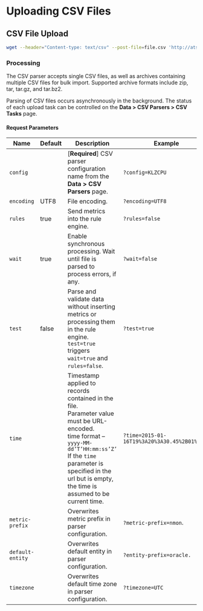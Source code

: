 # Uploading CSV Files

## CSV File Upload

```sh
wget --header="Content-type: text/csv" --post-file=file.csv 'http://atsd_hostname:port/csv?config=${config_name}'
```

### Processing

The CSV parser accepts single CSV files, as well as archives containing multiple CSV files for bulk import. Supported archive formats include zip, tar, tar.gz, and tar.bz2.

Parsing of CSV files occurs asynchronously in the background. The status of each upload task can be controlled on the **Data > CSV Parsers > CSV Tasks** page.

#### Request Parameters

| Name | Default | Description | Example |
| --- | --- | --- | --- |
|  `config`  |  |  [**Required**] CSV parser configuration name from the **Data > CSV Parsers** page.  |  `?config=KLZCPU`  |
|  `encoding`  |  UTF8  |  File encoding.  |  `?encoding=UTF8`  |
|  `rules`  |  true  |  Send metrics into the rule engine.  |  `?rules=false`  |
|  `wait`  |  true  |  Enable synchronous processing. Wait until file is parsed to process errors, if any.  |  `?wait=false`  |
|  `test`  |  false  |  Parse and validate data without inserting metrics or processing them in the rule engine. `test=true` triggers `wait=true` and `rules=false`.  |  `?test=true`  |
|  `time`  |  |  Timestamp applied to records contained in the file.<br>Parameter value must be URL-encoded.<br>time format – `yyyy-MM-dd’T’HH:mm:ss’Z’`<br>If the `time` parameter is specified in the url but is empty, the time is assumed to be current time.  |  `?time=2015-01-16T19%3A20%3A30.45%2B01%3A00`  |
|  `metric-prefix`  |  |  Overwrites metric prefix in parser configuration.  |  `?metric-prefix=nmon`.  |
|  `default-entity`  |  |  Overwrites default entity in parser configuration.  |  `?entity-prefix=oracle.`  |
|  `timezone`  |  |  Overwrites default time zone in parser configuration.  |  `?timezone=UTC`  |